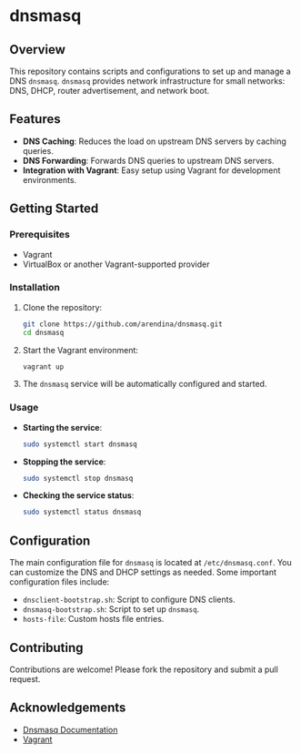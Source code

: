 # dnsmasq

## Overview

This repository contains scripts and configurations to set up and manage a DNS `dnsmasq`. `dnsmasq` provides network infrastructure for small networks: DNS, DHCP, router advertisement, and network boot.

## Features

- **DNS Caching**: Reduces the load on upstream DNS servers by caching queries.
- **DNS Forwarding**: Forwards DNS queries to upstream DNS servers.
- **Integration with Vagrant**: Easy setup using Vagrant for development environments.

## Getting Started

### Prerequisites

- Vagrant
- VirtualBox or another Vagrant-supported provider

### Installation

1. Clone the repository:
    ```bash
    git clone https://github.com/arendina/dnsmasq.git
    cd dnsmasq
    ```

2. Start the Vagrant environment:
    ```bash
    vagrant up
    ```

3. The `dnsmasq` service will be automatically configured and started.

### Usage

- **Starting the service**:
    ```bash
    sudo systemctl start dnsmasq
    ```

- **Stopping the service**:
    ```bash
    sudo systemctl stop dnsmasq
    ```

- **Checking the service status**:
    ```bash
    sudo systemctl status dnsmasq
    ```

## Configuration

The main configuration file for `dnsmasq` is located at `/etc/dnsmasq.conf`. You can customize the DNS and DHCP settings as needed. Some important configuration files include:

- `dnsclient-bootstrap.sh`: Script to configure DNS clients.
- `dnsmasq-bootstrap.sh`: Script to set up `dnsmasq`.
- `hosts-file`: Custom hosts file entries.

## Contributing

Contributions are welcome! Please fork the repository and submit a pull request.

## Acknowledgements

- [Dnsmasq Documentation](http://www.thekelleys.org.uk/dnsmasq/doc.html)
- [Vagrant](https://www.vagrantup.com/)

